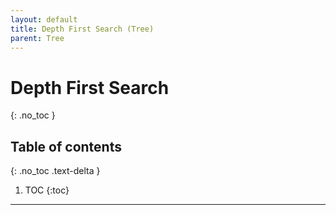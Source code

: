```yaml
---
layout: default
title: Depth First Search (Tree)
parent: Tree
---
```


# Depth First Search

{: .no_toc }

## Table of contents
{: .no_toc .text-delta }

1. TOC
{:toc}

---